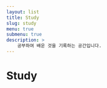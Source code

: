 ```yaml
---
layout: list
title: Study
slug: study
menu: true
submenu: true
description: >
    공부하여 배운 것을 기록하는 공간입니다.
---
```


# Study
